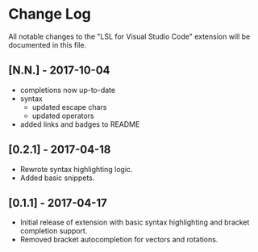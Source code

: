 # Change Log

All notable changes to the "LSL for Visual Studio Code" extension will be documented in this file.

## [N.N.] - 2017-10-04

- completions now up-to-date
- syntax
  - updated escape chars
  - updated operators
- added links and badges to README

## [0.2.1] - 2017-04-18

- Rewrote syntax highlighting logic.
- Added basic snippets.

## [0.1.1] - 2017-04-17

- Initial release of extension with basic syntax highlighting and bracket completion support.
- Removed bracket autocompletion for vectors and rotations.
